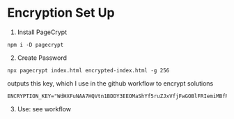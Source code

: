 # Encryption Set Up

1. Install PageCrypt

```
npm i -D pagecrypt  
```

2. Create Password
```
npx pagecrypt index.html encrypted-index.html -g 256
```
outputs this key, which I use in the github workflow to encrypt solutions
```
ENCRYPTION_KEY="WdHXFuNAA7HQVtn1BDDY3EEOMaShYf5ruZJxVfjFwGOBlFRIemiMBfRkJYDayRxc34dA3HcmFYhBdoFp6KuPyOzypFIhi2Prw1X6gcgYRlKrdz9RHpNySzvHT1NqViCagzSHJgcamyDuKlTZbAM9OFYDykLjOuPoxDDwd20q0jkcJeeza5StMMTKKJ3RIompZBlksW8bsFbcEGgnxQwimsrsSNxaqItpodVzn422zFwfAZENDtUwrXkH6C75c9vv
```

3. Use: see workflow


